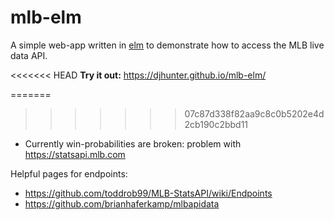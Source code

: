 # mlb-elm

A simple web-app written in [elm](https://elm-lang.org/) to demonstrate how to access the MLB live data API.

<<<<<<< HEAD
**Try it out:** https://djhunter.github.io/mlb-elm/

=======
>>>>>>> 07c87d338f82aa9c8c0b5202e4d2cb190c2bbd11
* Currently win-probabilities are broken: problem with https://statsapi.mlb.com

Helpful pages for endpoints:

* https://github.com/toddrob99/MLB-StatsAPI/wiki/Endpoints
* https://github.com/brianhaferkamp/mlbapidata




